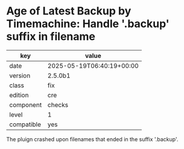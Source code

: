 [//]: # (werk v2)
# Age of Latest Backup by Timemachine: Handle '.backup' suffix in filename

key        | value
---------- | ---
date       | 2025-05-19T06:40:19+00:00
version    | 2.5.0b1
class      | fix
edition    | cre
component  | checks
level      | 1
compatible | yes

The pluign crashed upon filenames that ended in the suffix '.backup'.
